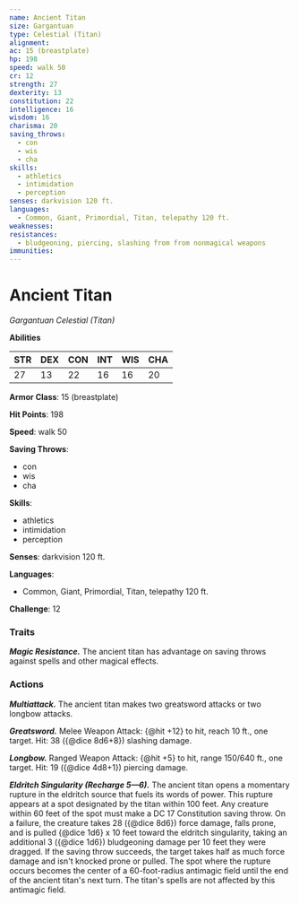 ```yaml
---
name: Ancient Titan
size: Gargantuan
type: Celestial (Titan)
alignment: 
ac: 15 (breastplate)
hp: 198
speed: walk 50
cr: 12
strength: 27
dexterity: 13
constitution: 22
intelligence: 16
wisdom: 16
charisma: 20
saving_throws:
  - con
  - wis
  - cha
skills:
  - athletics
  - intimidation
  - perception
senses: darkvision 120 ft.
languages:
  - Common, Giant, Primordial, Titan, telepathy 120 ft.
weaknesses:
resistances:
  - bludgeoning, piercing, slashing from from nonmagical weapons
immunities:
---
```


# Ancient Titan

*Gargantuan Celestial (Titan)*

**Abilities**

| STR | DEX | CON | INT | WIS | CHA |
| --- | --- | --- | --- | --- | --- |
| 27 | 13 | 22 | 16 | 16 | 20 |

**Armor Class**: 15 (breastplate)

**Hit Points**: 198

**Speed**: walk 50

**Saving Throws**:
  - con
  - wis
  - cha

**Skills**:
  - athletics
  - intimidation
  - perception

**Senses**: darkvision 120 ft.

**Languages**:
  - Common, Giant, Primordial, Titan, telepathy 120 ft.

**Challenge**: 12

### Traits
***Magic Resistance.*** The ancient titan has advantage on saving throws against spells and other magical effects.

### Actions
***Multiattack.*** The ancient titan makes two greatsword attacks or two longbow attacks.

***Greatsword.*** Melee Weapon Attack: {@hit +12} to hit, reach 10 ft., one target. Hit: 38 ({@dice 8d6+8}) slashing damage.

***Longbow.*** Ranged Weapon Attack: {@hit +5} to hit, range 150/640 ft., one target. Hit: 19 ({@dice 4d8+1}) piercing damage.

***Eldritch Singularity (Recharge 5—6).*** The ancient titan opens a momentary rupture in the eldritch source that fuels its words of power. This rupture appears at a spot designated by the titan within 100 feet. Any creature within 60 feet of the spot must make a DC 17 Constitution saving throw. On a failure, the creature takes 28 ({@dice 8d6}) force damage, falls prone, and is pulled {@dice 1d6} x 10 feet toward the eldritch singularity, taking an additional 3 ({@dice 1d6}) bludgeoning damage per 10 feet they were dragged. If the saving throw succeeds, the target takes half as much force damage and isn't knocked prone or pulled. The spot where the rupture occurs becomes the center of a 60-foot-radius antimagic field until the end of the ancient titan's next turn. The titan's spells are not affected by this antimagic field.

